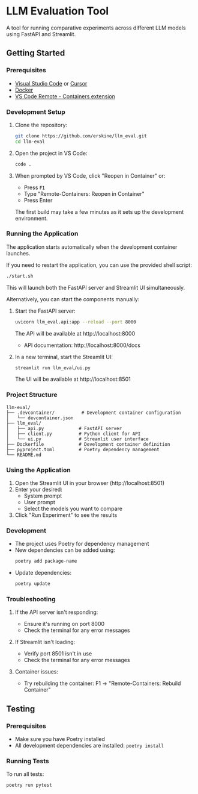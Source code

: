 # LLM Evaluation Tool

A tool for running comparative experiments across different LLM models using FastAPI and Streamlit.

## Getting Started

### Prerequisites

- [Visual Studio Code](https://code.visualstudio.com/) or [Cursor](https://www.cursor.com/)
- [Docker](https://www.docker.com/products/docker-desktop/)
- [VS Code Remote - Containers extension](https://marketplace.visualstudio.com/items?itemName=ms-vscode-remote.remote-containers)

### Development Setup

1. Clone the repository:
   ```bash
   git clone https://github.com/erskine/llm_eval.git
   cd llm-eval
   ```

2. Open the project in VS Code:
   ```bash
   code .
   ```

3. When prompted by VS Code, click "Reopen in Container" or:
   - Press `F1`
   - Type "Remote-Containers: Reopen in Container"
   - Press Enter

   The first build may take a few minutes as it sets up the development environment.

### Running the Application

The application starts automatically when the development container launches.

If you need to restart the application, you can use the provided shell script:

```bash
./start.sh
```

This will launch both the FastAPI server and Streamlit UI simultaneously.

Alternatively, you can start the components manually:

1. Start the FastAPI server:
   ```bash
   uvicorn llm_eval.api:app --reload --port 8000
   ```
   The API will be available at http://localhost:8000
   - API documentation: http://localhost:8000/docs

2. In a new terminal, start the Streamlit UI:
   ```bash
   streamlit run llm_eval/ui.py
   ```
   The UI will be available at http://localhost:8501

### Project Structure

```
llm-eval/
├── .devcontainer/          # Development container configuration
│   └── devcontainer.json
├── llm_eval/
│   ├── api.py             # FastAPI server
│   ├── client.py          # Python client for API
│   └── ui.py              # Streamlit user interface
├── Dockerfile             # Development container definition
├── pyproject.toml         # Poetry dependency management
└── README.md
```

### Using the Application

1. Open the Streamlit UI in your browser (http://localhost:8501)
2. Enter your desired:
   - System prompt
   - User prompt
   - Select the models you want to compare
3. Click "Run Experiment" to see the results

### Development

- The project uses Poetry for dependency management
- New dependencies can be added using:
  ```bash
  poetry add package-name
  ```
- Update dependencies:
  ```bash
  poetry update
  ```

### Troubleshooting

1. If the API server isn't responding:
   - Ensure it's running on port 8000
   - Check the terminal for any error messages

2. If Streamlit isn't loading:
   - Verify port 8501 isn't in use
   - Check the terminal for any error messages

3. Container issues:
   - Try rebuilding the container: F1 → "Remote-Containers: Rebuild Container"

## Testing

### Prerequisites
- Make sure you have Poetry installed
- All development dependencies are installed: `poetry install`

### Running Tests
To run all tests:
```bash
poetry run pytest
```